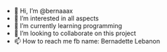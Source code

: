 - 👋 Hi, I’m @bernaaax 
- 👀 I’m interested in all aspects
- 🌱 I’m currently learning programming
- 💞️ I’m looking to collaborate on this project
- 📫 How to reach me fb name: Bernadette Lebanon

<!---
bernaaax/bernaaax is a ✨ special ✨ repository because its `README.md` (this file) appears on your GitHub profile.
You can click the Preview link to take a look at your changes.
--->
